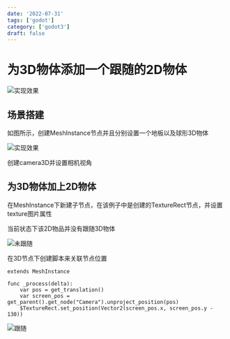```yaml
---
date: '2022-07-31'
tags: ['godot']
category: ['godot3']
draft: false
---
```


# 为3D物体添加一个跟随的2D物体

<img src="https://cdn.ipfsscan.io/weibo/large/005ZoLfCgy1hqi5dmu4gjj30tq0hs40n.jpg" data-id="20240608185935" alt="实现效果" />

## 场景搭建

如图所示，创建MeshInstance节点并且分别设置一个地板以及球形3D物体

<img src="https://cdn.ipfsscan.io/weibo/large/005ZoLfCgy1hqi5ductnuj313i0jg7fe.jpg" data-id="20240608185946" alt="实现效果" />

创建camera3D并设置相机视角

## 为3D物体加上2D物体

在MeshInstance下新建子节点，在该例子中是创建的TextureRect节点，并设置texture图片属性

当前状态下该2D物品并没有跟随3D物体

<img src="https://cdn.ipfsscan.io/weibo/large/005ZoLfCgy1hqi5e4vww5j30ru0fs76h.jpg" data-id="20240608190004" alt="未跟随" />

在3D节点下创建脚本来关联节点位置

```godot
extends MeshInstance

func _process(delta):
    var pos = get_translation()
    var screen_pos = get_parent().get_node("Camera").unproject_position(pos)
    $TextureRect.set_position(Vector2(screen_pos.x, screen_pos.y - 130))
```

<img src="https://cdn.ipfsscan.io/weibo/large/005ZoLfCgy1hqi5ef6khsj30u20j4go4.jpg" data-id="20240608190020" alt="跟随" />
